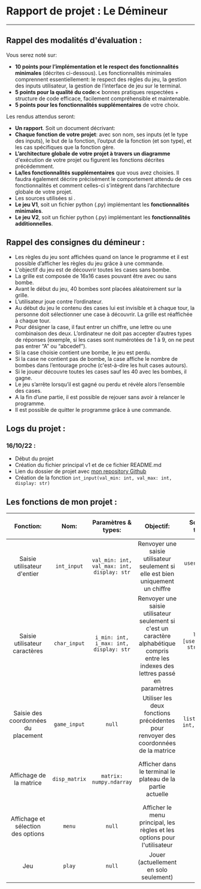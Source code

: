 # Rapport de projet : Le Démineur
---
## **Rappel des modalités d'évaluation** :
Vous serez noté sur:
- **10 points pour l’implémentation et le respect des fonctionnalités minimales**
(décrites ci-dessous). Les fonctionnalités minimales comprennent essentiellement: le
respect des règles du jeu, la gestion des inputs utilisateur, la gestion de l’interface de jeu
sur le terminal.
- **5 points pour la qualité du code:<** bonnes pratiques respectées + structure de code
efficace, facilement compréhensible et maintenable.
- **5 points pour les fonctionnalités supplémentaires** de votre choix.

Les rendus attendus seront:
- **Un rapport**. Soit un document décrivant:
- **Chaque fonction de votre projet**: avec son nom, ses inputs (et le type des inputs),
le but de la fonction, l’output de la fonction (et son type), et les cas spécifiques
que la fonction gère.
- **L’architecture globale de votre projet à travers un diagramme** d'exécution de
votre projet ou figurent les fonctions décrites précédemment.
- **La/les fonctionnalités supplémentaires** que vous avez choisies. Il faudra
également décrire précisément le comportement attendu de ces fonctionnalités
et comment celles-ci s'intègrent dans l’architecture globale de votre projet.
- Les sources utilisées si .
- **Le jeu V1**, soit un fichier python (.py) implémentant les **fonctionnalités minimales**.
- **Le jeu V2**, soit un fichier python (.py) implémentant les **fonctionnalités additionnelles**.

## **Rappel des consignes du démineur** :
- Les règles du jeu sont affichées quand on lance le programme et il est possible
d’afficher les règles du jeu grâce à une commande.
- L'objectif du jeu est de découvrir toutes les cases sans bombe.
- La grille est composée de 16x16 cases pouvant être avec ou sans bombe.
- Avant le début du jeu, 40 bombes sont placées aléatoirement sur la grille.
- L’utilisateur joue contre l’ordinateur.
- Au début du jeu le contenu des cases lui est invisible et à chaque tour, la personne doit
sélectionner une case à découvrir. La grille est réaffichée à chaque tour.
- Pour désigner la case, il faut entrer un chiffre, une lettre ou une combinaison des deux.
L’ordinateur ne doit pas accepter d’autres types de réponses (exemple, si les cases sont
numérotées de 1 à 9, on ne peut pas entrer “A” ou “abcedef”).
- Si la case choisie contient une bombe, le jeu est perdu.
- Si la case ne contient pas de bombe, la case affiche le nombre de bombes dans
l’entourage proche (c'est-à-dire les huit cases autours).
- Si le joueur découvre toutes les cases sauf les 40 avec les bombes, il gagne.
- Le jeu s’arrête lorsqu’il est gagné ou perdu et révèle alors l’ensemble des cases.
- A la fin d’une partie, il est possible de rejouer sans avoir à relancer le programme.
- Il est possible de quitter le programme grâce à une commande.

## Logs du projet :
### 16/10/22 :
- Début du projet
- Création du fichier principal v1 et de ce fichier README.md
- Lien du dossier de projet avec [mon repository Github](https://github.com/marwank270/epita_files/tree/master/D%C3%A9mineur)
- Création de la fonction `int_input(val_min: int, val_max: int, display: str)`

## Les fonctions de mon projet :

|Fonction:| Nom: |Paramètres & types: | Objectif: | Sortie & type: |Cas spécifique géré: |
|:---:|:---:|:---:|:---:|:---:|:---:|
|Saisie utilisateur d'entier|  `int_input`   |   `val_min: int, val_max: int, display: str`  |   Renvoyer une saisie utilisateur seulement si elle est bien uniquement un chiffre  |  `user_input: int`   | Cas ou l'utilisateur entre des caractères grâce à un `try:` & `except:`    |
| Saisie utilisateur caractères | `char_input` | `i_min: int, i_max: int, display: str` | Renvoyer une saisie utilisateur seulement si c'est un caractère alphabétique compris entre les indexes des lettres passé en paramètres | `list` : `[user_input: str, uii: int]` | Cas ou l'utilisateur saisis plus d'un caractère|
| Saisie des coordonnées du placement | `game_input` | `null` | Utiliser les deux fonctions précédentes pour renvoyer des coordonnées de la matrice | `list` : `[line: int, column: int]` | Gestion des cas spécifiques dans les fonctions `int_input()` et `char_input()` |
| Affichage de la matrice | `disp_matrix` | `matrix: numpy.ndarray` | Afficher dans le terminal le plateau de la partie actuelle | `null` | Gestion de l'affichage des nombre des lignes et des lettres des colones | 
| Affichage et sélection des options | `menu` | `null` | Afficher le menu principal, les règles et les options pour l'utilisateur | `null` | Aucun cas spécifique à gérer |
| Jeu | `play` | `null` | Jouer (actuellement en solo seulement) | `null` | Actuellement aucun |
 
